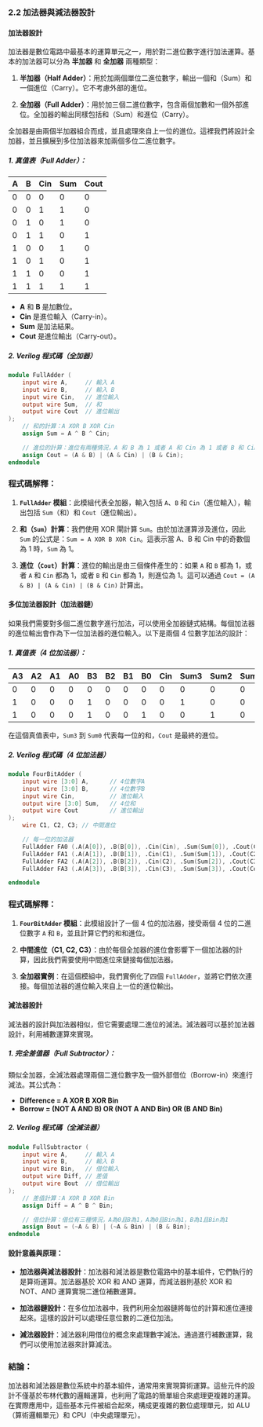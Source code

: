 ### 2.2 加法器與減法器設計

#### 加法器設計

加法器是數位電路中最基本的運算單元之一，用於對二進位數字進行加法運算。基本的加法器可以分為 **半加器** 和 **全加器** 兩種類型：

1. **半加器（Half Adder）**：用於加兩個單位二進位數字，輸出一個和（Sum）和一個進位（Carry）。它不考慮外部的進位。
   
2. **全加器（Full Adder）**：用於加三個二進位數字，包含兩個加數和一個外部進位。全加器的輸出同樣包括和（Sum）和進位（Carry）。

全加器是由兩個半加器組合而成，並且處理來自上一位的進位。這裡我們將設計全加器，並且擴展到多位加法器來加兩個多位二進位數字。

##### 1. 真值表（Full Adder）：

| A | B | Cin | Sum | Cout |
|---|---|-----|-----|------|
| 0 | 0 |  0  |  0  |   0  |
| 0 | 0 |  1  |  1  |   0  |
| 0 | 1 |  0  |  1  |   0  |
| 0 | 1 |  1  |  0  |   1  |
| 1 | 0 |  0  |  1  |   0  |
| 1 | 0 |  1  |  0  |   1  |
| 1 | 1 |  0  |  0  |   1  |
| 1 | 1 |  1  |  1  |   1  |

- **A** 和 **B** 是加數位。
- **Cin** 是進位輸入（Carry-in）。
- **Sum** 是加法結果。
- **Cout** 是進位輸出（Carry-out）。

##### 2. Verilog 程式碼（全加器）

```verilog
module FullAdder (
    input wire A,     // 輸入 A
    input wire B,     // 輸入 B
    input wire Cin,   // 進位輸入
    output wire Sum,  // 和
    output wire Cout  // 進位輸出
);
    // 和的計算：A XOR B XOR Cin
    assign Sum = A ^ B ^ Cin;

    // 進位的計算：進位有兩種情況，A 和 B 為 1 或者 A 和 Cin 為 1 或者 B 和 Cin 為 1
    assign Cout = (A & B) | (A & Cin) | (B & Cin);
endmodule
```

### 程式碼解釋：
1. **`FullAdder` 模組**：此模組代表全加器，輸入包括 `A`、`B` 和 `Cin`（進位輸入），輸出包括 `Sum`（和）和 `Cout`（進位輸出）。
   
2. **和（`Sum`）計算**：我們使用 XOR 閘計算 `Sum`。由於加法運算涉及進位，因此 `Sum` 的公式是：`Sum = A XOR B XOR Cin`。這表示當 A、B 和 Cin 中的奇數個為 1 時，`Sum` 為 1。

3. **進位（`Cout`）計算**：進位的輸出是由三個條件產生的：如果 `A` 和 `B` 都為 1，或者 `A` 和 `Cin` 都為 1，或者 `B` 和 `Cin` 都為 1，則進位為 1。這可以通過 `Cout = (A & B) | (A & Cin) | (B & Cin)` 計算出。

#### 多位加法器設計（加法器鏈）

如果我們需要對多個二進位數字進行加法，可以使用全加器鏈式結構。每個加法器的進位輸出會作為下一位加法器的進位輸入。以下是兩個 4 位數字加法的設計：

##### 1. 真值表（4 位加法器）：

| A3 | A2 | A1 | A0 | B3 | B2 | B1 | B0 | Cin | Sum3 | Sum2 | Sum1 | Sum0 | Cout |
|----|----|----|----|----|----|----|----|-----|------|------|------|------|------|
|  0 |  0 |  0 |  0 |  0 |  0 |  0 |  0 |  0  |   0  |   0  |   0  |   0  |   0  |
|  1 |  0 |  0 |  0 |  1 |  0 |  0 |  0 |  0  |   1  |   0  |   0  |   0  |   0  |
|  1 |  0 |  0 |  0 |  1 |  0 |  0 |  1 |  0  |   0  |   1  |   0  |   0  |   0  |

在這個真值表中，`Sum3` 到 `Sum0` 代表每一位的和，`Cout` 是最終的進位。

##### 2. Verilog 程式碼（4 位加法器）

```verilog
module FourBitAdder (
    input wire [3:0] A,      // 4位數字A
    input wire [3:0] B,      // 4位數字B
    input wire Cin,          // 進位輸入
    output wire [3:0] Sum,   // 4位和
    output wire Cout         // 進位輸出
);
    wire C1, C2, C3; // 中間進位

    // 每一位的加法器
    FullAdder FA0 (.A(A[0]), .B(B[0]), .Cin(Cin), .Sum(Sum[0]), .Cout(C1));
    FullAdder FA1 (.A(A[1]), .B(B[1]), .Cin(C1), .Sum(Sum[1]), .Cout(C2));
    FullAdder FA2 (.A(A[2]), .B(B[2]), .Cin(C2), .Sum(Sum[2]), .Cout(C3));
    FullAdder FA3 (.A(A[3]), .B(B[3]), .Cin(C3), .Sum(Sum[3]), .Cout(Cout));

endmodule
```

### 程式碼解釋：
1. **`FourBitAdder` 模組**：此模組設計了一個 4 位的加法器，接受兩個 4 位的二進位數字 `A` 和 `B`，並且計算它們的和和進位。

2. **中間進位（C1, C2, C3）**：由於每個全加器的進位會影響下一個加法器的計算，因此我們需要使用中間進位來鏈接每個加法器。

3. **全加器實例**：在這個模組中，我們實例化了四個 `FullAdder`，並將它們依次連接。每個加法器的進位輸入來自上一位的進位輸出。

#### 減法器設計

減法器的設計與加法器相似，但它需要處理二進位的減法。減法器可以基於加法器設計，利用補數運算來實現。

##### 1. 完全差值器（Full Subtractor）：

類似全加器，全減法器處理兩個二進位數字及一個外部借位（Borrow-in）來進行減法。其公式為：

- **Difference = A XOR B XOR Bin**
- **Borrow = (NOT A AND B) OR (NOT A AND Bin) OR (B AND Bin)**

##### 2. Verilog 程式碼（全減法器）

```verilog
module FullSubtractor (
    input wire A,     // 輸入 A
    input wire B,     // 輸入 B
    input wire Bin,   // 借位輸入
    output wire Diff, // 差值
    output wire Bout  // 借位輸出
);
    // 差值計算：A XOR B XOR Bin
    assign Diff = A ^ B ^ Bin;

    // 借位計算：借位有三種情況，A為0且B為1，A為0且Bin為1，B為1且Bin為1
    assign Bout = (~A & B) | (~A & Bin) | (B & Bin);
endmodule
```

#### 設計意義與原理：
- **加法器與減法器設計**：加法器和減法器是數位電路中的基本組件，它們執行的是算術運算。加法器基於 XOR 和 AND 運算，而減法器則基於 XOR 和 NOT、AND 運算實現二進位補數運算。
  
- **加法器鏈設計**：在多位加法器中，我們利用全加器鏈將每位的計算和進位連接起來。這樣的設計可以處理任意位數的二進位加法。

- **減法器設計**：減法器利用借位的概念來處理數字減法。通過進行補數運算，我們可以使用加法器來計算減法。

### 結論：
加法器和減法器是數位系統中的基本組件，通常用來實現算術運算。這些元件的設計不僅基於布林代數的邏輯運算，也利用了電路的簡單組合來處理更複雜的運算。在實際應用中，這些基本元件被組合起來，構成更複雜的數位處理單元，如 ALU（算術邏輯單元）和 CPU（中央處理單元）。